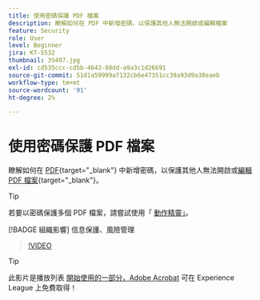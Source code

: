 ```yaml
---
title: 使用密碼保護 PDF 檔案
description: 瞭解如何在 PDF 中新增密碼，以保護其他人無法開啟或編輯檔案
feature: Security
role: User
level: Beginner
jira: KT-5532
thumbnail: 35497.jpg
exl-id: cd535ccc-cd5b-4643-88dd-a9a3c1d26691
source-git-commit: 51d1a59999a7132cb6e47351cc39a93d9a38eaeb
workflow-type: tm+mt
source-wordcount: '91'
ht-degree: 2%

---
```


# 使用密碼保護 PDF 檔案

瞭解如何在 [PDF](https://www.adobe.com/tw/acrobat/online/password-protect-pdf.html){target="_blank"} 中新增密碼，以保護其他人無法開啟或[編輯 PDF 檔案](https://www.adobe.com/tw/acrobat/online/pdf-editor.html){target="_blank"}。

>[!TIP]
>
>若要以密碼保護多個 PDF 檔案，請嘗試使用「 [動作精靈」](../advanced-tasks/action.md)。

[!BADGE 組織影響]
信息保護、風險管理

>[!VIDEO](https://video.tv.adobe.com/v/35497?quality=12&learn=on&hidetitle=true)

>[!TIP]
>
>此影片是播放列表 [開始使用的一部分，Adobe Acrobat](https://experienceleague.adobe.com/zh-hant/playlists/acrobat-get-started-business-users) 可在 Experience League 上免費取得！